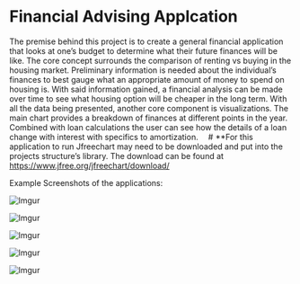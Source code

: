 # Financial Advising Applcation
 
The premise behind this project is to create a general financial application that looks at one’s budget to determine what their future finances will be like. The core concept surrounds the comparison of renting vs buying in the housing market. Preliminary information is needed about the individual’s finances to best gauge what an appropriate amount of money to spend on housing is. With said information gained, a financial analysis can be made over time to see what housing option will be cheaper in the long term. With all the data being presented, another core component is visualizations. The main chart provides a breakdown of finances at different points in the year. Combined with loan calculations the user can see how the details of a loan change with interest with specifics to amortization. 
 #
**For this application to run Jfreechart may need to be downloaded and put into the projects structure’s library. The download can be found at https://www.jfree.org/jfreechart/download/

Example Screenshots of the applications:

![Imgur](https://i.imgur.com/9EPi3L6.png)

![Imgur](https://imgur.com/Q8NeHYq)

![Imgur](https://imgur.com/P3fcTID)

![Imgur](https://imgur.com/XkwRqGf)

![Imgur](https://imgur.com/9EPi3L6)

